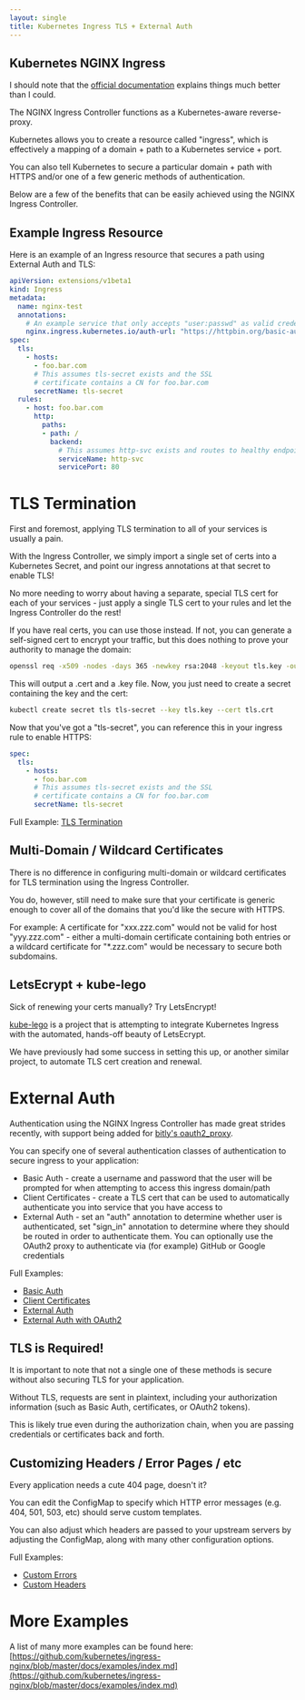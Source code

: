 ```yaml
---
layout: single
title: Kubernetes Ingress TLS + External Auth
---
```

## Kubernetes NGINX Ingress
I should note that the [official documentation](https://github.com/kubernetes/ingress-nginx) explains things much better than I could.

The NGINX Ingress Controller functions as a Kubernetes-aware reverse-proxy.

Kubernetes allows you to create a resource called "ingress", which is effectively a mapping of a domain + path to a Kubernetes service + port.

You can also tell Kubernetes to secure a particular domain + path with HTTPS and/or one of a few generic methods of authentication.

Below are a few of the benefits that can be easily achieved using the NGINX Ingress Controller.


## Example Ingress Resource
Here is an example of an Ingress resource that secures a path using External Auth and TLS:
```yaml
apiVersion: extensions/v1beta1
kind: Ingress
metadata:
  name: nginx-test
  annotations:
    # An example service that only accepts "user:passwd" as valid credentials
    nginx.ingress.kubernetes.io/auth-url: "https://httpbin.org/basic-auth/user/passwd"
spec:
  tls:
    - hosts:
      - foo.bar.com
      # This assumes tls-secret exists and the SSL 
      # certificate contains a CN for foo.bar.com
      secretName: tls-secret
  rules:
    - host: foo.bar.com
      http:
        paths:
        - path: /
          backend:
            # This assumes http-svc exists and routes to healthy endpoints
            serviceName: http-svc
            servicePort: 80
```

# TLS Termination
First and foremost, applying TLS termination to all of your services is usually a pain.

With the Ingress Controller, we simply import a single set of certs into a Kubernetes Secret, and point our ingress annotations at that secret to enable TLS! 

No more needing to worry about having a separate, special TLS cert for each of your services - just apply a single TLS cert to your rules and let the Ingress Controller do the rest!

If you have real certs, you can use those instead. If not, you can generate a self-signed cert to encrypt your traffic, but this does nothing to prove your authority to manage the domain:

```bash
openssl req -x509 -nodes -days 365 -newkey rsa:2048 -keyout tls.key -out tls.crt -subj "/C=US/ST=IL/L=Champaign/O=UIUC/OU=NCSA/CN=foo.bar.com"
```

This will output a .cert and a .key file. Now, you just need to create a secret containing the key and the cert:

```bash
kubectl create secret tls tls-secret --key tls.key --cert tls.crt
```

Now that you've got a "tls-secret", you can reference this in your ingress rule to enable HTTPS:
```yaml
spec:
  tls:
    - hosts:
      - foo.bar.com
      # This assumes tls-secret exists and the SSL
      # certificate contains a CN for foo.bar.com
      secretName: tls-secret
```

Full Example: [TLS Termination](https://github.com/kubernetes/ingress-nginx/tree/master/docs/examples/tls-termination)

## Multi-Domain / Wildcard Certificates
There is no difference in configuring multi-domain or wildcard certificates for TLS termination using the Ingress Controller.

You do, however, still need to make sure that your certificate is generic enough to cover all of the domains that you'd like the secure with HTTPS.

For example: A certificate for "xxx.zzz.com" would not be valid for host "yyy.zzz.com" - either a multi-domain certificate containing both entries or a wildcard certificate for "*.zzz.com" would be necessary to secure both subdomains.

## LetsEcrypt + kube-lego
Sick of renewing your certs manually? Try LetsEncrypt!

[kube-lego](https://github.com/jetstack/kube-lego) is a project that is attempting to integrate Kubernetes Ingress with the automated, hands-off beauty of LetsEcrypt.

We have previously had some success in setting this up, or another similar project, to automate TLS cert creation and renewal.

# External Auth
Authentication using the NGINX Ingress Controller has made great strides recently, with support being added for [bitly's oauth2_proxy](https://github.com/bitly/oauth2_proxy).

You can specify one of several authentication classes of authentication to secure ingress to your application:

* Basic Auth - create a username and password that the user will be prompted for when attempting to access this ingress domain/path
* Client Certificates - create a TLS cert that can be used to automatically authenticate you into service that you have access to 
* External Auth - set an "auth" annotation to determine whether user is authenticated, set "sign_in" annotation to determine where they should be routed in order to authenticate them. You can optionally use the OAuth2 proxy to authenticate via (for example) GitHub or Google credentials

Full Examples:
* [Basic Auth](https://github.com/kubernetes/ingress-nginx/tree/master/docs/examples/auth/basic)
* [Client Certificates](https://github.com/kubernetes/ingress-nginx/tree/master/docs/examples/auth/client-certs)
* [External Auth](https://github.com/kubernetes/ingress-nginx/tree/master/docs/examples/auth/external-auth)
* [External Auth with OAuth2](https://github.com/kubernetes/ingress-nginx/tree/master/docs/examples/auth/oauth-external-auth)


## TLS is Required!
It is important to note that not a single one of these methods is secure without also securing TLS for your application.

Without TLS, requests are sent in plaintext, including your authorization information (such as Basic Auth, certificates, or OAuth2 tokens).

This is likely true even during the authorization chain, when you are passing credentials or certificates back and forth.

## Customizing Headers / Error Pages / etc
Every application needs a cute 404 page, doesn't it?

You can edit the ConfigMap to specify which HTTP error messages (e.g. 404, 501, 503, etc) should serve custom templates.

You can also adjust which headers are passed to your upstream servers by adjusting the ConfigMap, along with many other configuration options.

Full Examples:
* [Custom Errors](https://github.com/kubernetes/ingress-nginx/tree/master/docs/examples/customization/custom-errors) 
* [Custom Headers](https://github.com/kubernetes/ingress-nginx/tree/master/docs/examples/customization/custom-headers)

# More Examples
A list of many more examples can be found here: [https://github.com/kubernetes/ingress-nginx/blob/master/docs/examples/index.md](https://github.com/kubernetes/ingress-nginx/blob/master/docs/examples/index.md)
